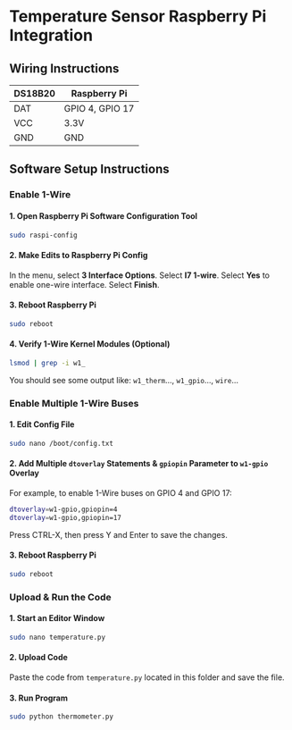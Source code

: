 # Temperature Sensor Raspberry Pi Integration

## Wiring Instructions
| DS18B20 | Raspberry Pi    |
|---------|-----------------|
| DAT     | GPIO 4, GPIO 17 |
| VCC     | 3.3V            |
| GND     | GND             |

## Software Setup Instructions

### Enable 1-Wire

#### 1. Open Raspberry Pi Software Configuration Tool

```bash
sudo raspi-config
```

#### 2. Make Edits to Raspberry Pi Config

In the menu, select **3 Interface Options**.
Select **I7 1-wire**.
Select **Yes** to enable one-wire interface.
Select **Finish**.

#### 3. Reboot Raspberry Pi

```bash
sudo reboot
```

#### 4. Verify 1-Wire Kernel Modules (Optional)

```bash
lsmod | grep -i w1_
```
You should see some output like: `w1_therm`..., `w1_gpio`..., `wire`...

### Enable Multiple 1-Wire Buses
#### 1. Edit Config File 
```bash
sudo nano /boot/config.txt
```

#### 2. Add Multiple `dtoverlay` Statements & `gpiopin` Parameter to `w1-gpio` Overlay
For example, to enable 1-Wire buses on GPIO 4 and GPIO 17:
```bash
dtoverlay=w1-gpio,gpiopin=4
dtoverlay=w1-gpio,gpiopin=17
```
Press CTRL-X, then press Y and Enter to save the changes.

#### 3. Reboot Raspberry Pi

```bash
sudo reboot
```

### Upload & Run the Code

#### 1. Start an Editor Window

```bash
sudo nano temperature.py
```

#### 2. Upload Code

Paste the code from `temperature.py` located in this folder and save the file.

#### 3. Run Program

```bash
sudo python thermometer.py
```
